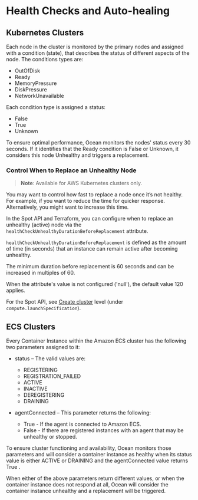 # Health Checks and Auto-healing

## Kubernetes Clusters

Each node in the cluster is monitored by the primary nodes and assigned with a condition (state), that describes the status of different aspects of the node. The conditions types are:

- OutOfDisk
- Ready
- MemoryPressure
- DiskPressure
- NetworkUnavailable

Each condition type is assigned a status:

- False
- True
- Unknown

To ensure optimal performance, Ocean monitors the nodes' status every 30 seconds. If it identifies that the Ready condition is False or Unknown, it considers this node Unhealthy and triggers a replacement.

###  Control When to Replace an Unhealthy Node

>**Note**: Available for AWS Kubernetes clusters only.

You may want to control how fast to replace a node once it’s not healthy. For example, if you want to reduce the time for quicker response. Alternatively, you might want to increase this time.

In the Spot API and Terraform, you can configure when to replace an unhealthy (active) node via the `healthCheckUnhealthyDurationBeforeReplacement` attribute.

`healthCheckUnhealthyDurationBeforeReplacement` is defined as the amount of time (in seconds) that an instance can remain active after becoming unhealthy.

The minimum duration before replacement is 60 seconds and can be increased in multiples of 60.

When the attribute's value is not configured ('null'), the default value 120 applies.

For the Spot API, see [Create cluster](https://docs.spot.io/api/#tag/Ocean-AWS/operation/OceanAWSClusterCreate) level (under `compute.launchSpecification`).

## ECS Clusters

Every Container Instance within the Amazon ECS cluster has the following two parameters assigned to it:

- status – The valid values are:

  - REGISTERING
  - REGISTRATION_FAILED
  - ACTIVE
  - INACTIVE
  - DEREGISTERING
  - DRAINING

- agentConnected – This parameter returns the following:
  - True - If the agent is connected to Amazon ECS.
  - False - If there are registered instances with an agent that may be unhealthy or stopped.

To ensure cluster functioning and availability, Ocean monitors those parameters and will consider a container instance as healthy when its status value is either ACTIVE or DRAINING and the agentConnected value returns True .

When either of the above parameters return different values, or when the container instance does not respond at all, Ocean will consider the container instance unhealthy and a replacement will be triggered.

